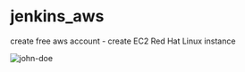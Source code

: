 # jenkins_aws

create free aws account - 
create EC2 Red Hat Linux instance 

 ![john-doe](https://user-images.githubusercontent.com/10364043/227903787-6b7955b4-f8aa-4c8e-9419-5f56d8f07a1b.jpg)
